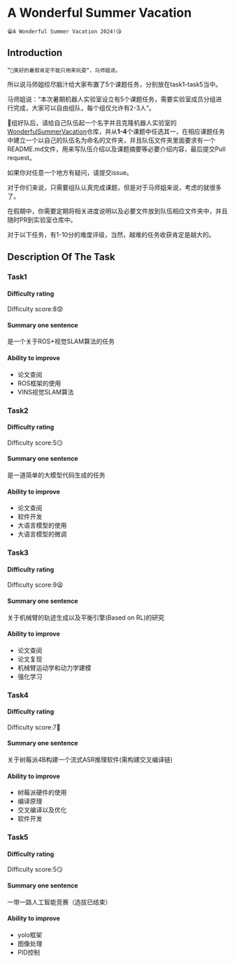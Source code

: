 # A Wonderful Summer Vacation

    😁A Wonderful Summer Vacation 2024!😘

## Introduction

`”🥳美好的暑假肯定不能只用来玩耍“，马师姐说。`

所以说马师姐绞尽脑汁给大家布置了5个课题任务，分别放在task1-task5当中。

马师姐说：“本次暑期机器人实验室设立有5个课题任务，需要实验室成员分组进行完成，大家可以自由组队，每个组仅允许有2-3人“。

🫣组好队后，请给自己队伍起一个名字并且克隆机器人实验室的[WonderfulSummerVacation](https://github.com/SDNURoboticsAILab/WonderfulSummerVacation.git)仓库，并从**1-4**个课题中任选其一，在相应课题任务中建立一个以自己的队伍名为命名的文件夹，并且队伍文件夹里面要求有一个README.md文件，用来写队伍介绍以及课题摘要等必要介绍内容，最后提交Pull request。

如果你对任意一个地方有疑问，请提交issue。

对于你们来说，只需要组队认真完成课题，但是对于马师姐来说，考虑的就很多了。

在假期中，你需要定期将相关进度说明以及必要文件放到队伍相应文件夹中，并且随时PR到实验室仓库中。

对于以下任务，有1-10分的难度评级，当然，越难的任务收获肯定是越大的。

## Description Of The Task

### Task1

#### Difficulty rating

Difficulty score:8😟

#### Summary one sentence

是一个关于ROS+视觉SLAM算法的任务

#### Ability to improve

- 论文查阅
- ROS框架的使用
- VINS视觉SLAM算法

### Task2

#### Difficulty rating

Difficulty score:5😏

#### Summary one sentence

是一道简单的大模型代码生成的任务

#### Ability to improve

- 论文查阅
- 软件开发
- 大语言模型的使用
- 大语言模型的微调

### Task3

#### Difficulty rating

Difficulty score:9😫

#### Summary one sentence

关于机械臂的轨迹生成以及平衡引擎(Based on RL)的研究

#### Ability to improve

- 论文查阅
- 论文复现
- 机械臂运动学和动力学建模
- 强化学习

### Task4

#### Difficulty rating

Difficulty score:7🤨

#### Summary one sentence

关于树莓派4B构建一个流式ASR推理软件(需构建交叉编译链)

#### Ability to improve

- 树莓派硬件的使用
- 编译原理
- 交叉编译以及优化
- 软件开发

### Task5

#### Difficulty rating

Difficulty score:5😏

#### Summary one sentence

一带一路人工智能竞赛（选拔已结束）

#### Ability to improve

- yolo框架
- 图像处理
- PID控制
